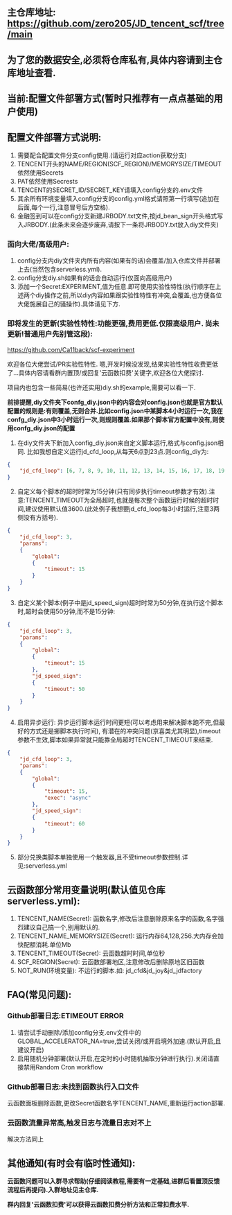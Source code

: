 ## 主仓库地址: https://github.com/zero205/JD_tencent_scf/tree/main
## 为了您的数据安全,必须将仓库私有,具体内容请到主仓库地址查看.
## 当前:配置文件部署方式(暂时只推荐有一点点基础的用户使用)
## 配置文件部署方式说明:
1. 需要配合配置文件分支config使用.(请运行对应action获取分支)
2. TENCENT开头的NAME/REGION(SCF_REGION)/MEMORYSIZE/TIMEOUT依然使用Secrets
3. PAT依然使用Secrests
4. TENCENT的SECRET_ID/SECRET_KEY请填入config分支的.env文件
5. 其余所有环境变量填入config分支的config.yml格式请照第一行填写(追加在后面,每个一行,注意冒号后方空格).
6. 金融签到可以在config分支新建JRBODY.txt文件,按jd_bean_sign开头格式写入JRBODY.(此条未来会逐步废弃,请按下一条将JRBODY.txt放入diy文件夹)
### 面向大佬/高级用户:
1. config分支内diy文件夹内所有内容(如果有的话)会覆盖/加入仓库文件并部署上去(当然包含serverless.yml).
2. config分支diy.sh如果有的话会自动运行(仅面向高级用户)
3. 添加一个Secret:EXPERIMENT,值为任意.即可使用实验性特性(执行顺序在上述两个diy操作之前,所以diy内容如果跟实验性特性有冲突,会覆盖,也方便各位大佬施展自己的骚操作).具体请见下方.
### 即将发生的更新(实验性特性:功能更强,费用更低.仅限高级用户. 尚未更新!普通用户先别管这段):
https://github.com/Ca11back/scf-experiment

欢迎各位大佬尝试/PR实验性特性. 嗯,开发时候没发现,结果实验性特性收费更低了...具体内容请看群内置顶/或回复'云函数扣费'关键字,欢迎各位大佬探讨.

项目内也包含一些简易(也许还实用)diy.sh的example,需要可以看一下.

**前排提醒,diy文件夹下confg_diy.json中的内容会对config.json也就是官方默认配置的规则是:有则覆盖,无则合并.比如config.json中某脚本4小时运行一次,我在confg_diy.json中3小时运行一次,则规则覆盖.如果那个脚本官方配置中没有,则使用confg_diy.json的配置**
1. 在diy文件夹下新加入config_diy.json来自定义脚本运行,格式与config.json相同. 比如我想自定义运行jd_cfd_loop,从每天6点到23点.则config_diy为:
```json
{
    "jd_cfd_loop": [6, 7, 8, 9, 10, 11, 12, 13, 14, 15, 16, 17, 18, 19, 20, 21, 22, 23],
}
```
2. 自定义每个脚本的超时时常为15分钟(只有同步执行timeout参数才有效).注意:TENCENT_TIMEOUT为全局超时,也就是每次整个函数运行时候的超时时间,建议使用默认值3600.(此处例子我想要jd_cfd_loop每3小时运行,注意3两侧没有方括号).
```json
{
    "jd_cfd_loop": 3,
    "params":
    {
        "global":
        {
            "timeout": 15
        }
    }
}
```
3. 自定义某个脚本(例子中是jd_speed_sign)超时时常为50分钟,在执行这个脚本时,超时会使用50分钟,而不是15分钟:
```json
{
    "jd_cfd_loop": 3,
    "params":
    {
        "global":
        {
            "timeout": 15
        },
        "jd_speed_sign":
        {
            "timeout": 50
        }
    }
}
```
4. 启用异步运行: 异步运行脚本运行时间更短(可以考虑用来解决脚本跑不完,但最好的方式还是挪脚本执行时间), 有潜在的冲突问题(京喜类尤其明显),timeout参数不生效,脚本如果异常就只能靠全局超时TENCENT_TIMEOUT来结束.
```json
{
    "jd_cfd_loop": 3,
    "params":
    {
        "global":
        {
            "timeout": 15,
            "exec": "async"
        },
        "jd_speed_sign":
        {
            "timeout": 60
        }
    }
}
```
5. 部分兑换类脚本单独使用一个触发器,且不受timeout参数控制.详见:serverless.yml

## 云函数部分常用变量说明(默认值见仓库serverless.yml):
1. TENCENT_NAME(Secret): 函数名字,修改后注意删除原来名字的函数,名字强烈建议自己搞一个,别用默认的.
2. TENCENT_NAME_MEMORYSIZE(Secret): 运行内存64,128,256.大内存会加快配额消耗.单位Mb
3. TENCENT_TIMEOUT(Secret): 云函数超时时间,单位秒
4. SCF_REGION(Secret): 云函数部署地区,注意修改后删除原地区旧函数
5. NOT_RUN(环境变量): 不运行的脚本.如: jd_cfd&jd_joy&jd_jdfactory

## FAQ(常见问题):
### Github部署日志:ETIMEOUT ERROR
1. 请尝试手动删除/添加config分支.env文件中的GLOBAL_ACCELERATOR_NA=true,尝试关闭/或开启境外加速.(默认开启,且建议开启)
2. 启用随机分钟部署(默认开启,在定时的小时随机抽取分钟进行执行).关闭请直接禁用Random Cron workflow
### Github部署日志:未找到函数执行入口文件
云函数面板删除函数,更改Secret函数名字TENCENT_NAME,重新运行action部署.
### 云函数流量异常高,触发日志与流量日志对不上
解决方法同上

## 其他通知(有时会有临时性通知):

**云函数问题可以入群寻求帮助(仔细阅读教程,需要有一定基础,进群后看置顶反馈流程后再提问).入群地址见主仓库.**

**群内回复'云函数扣费'可以获得云函数扣费分析方法和正常扣费水平.**
